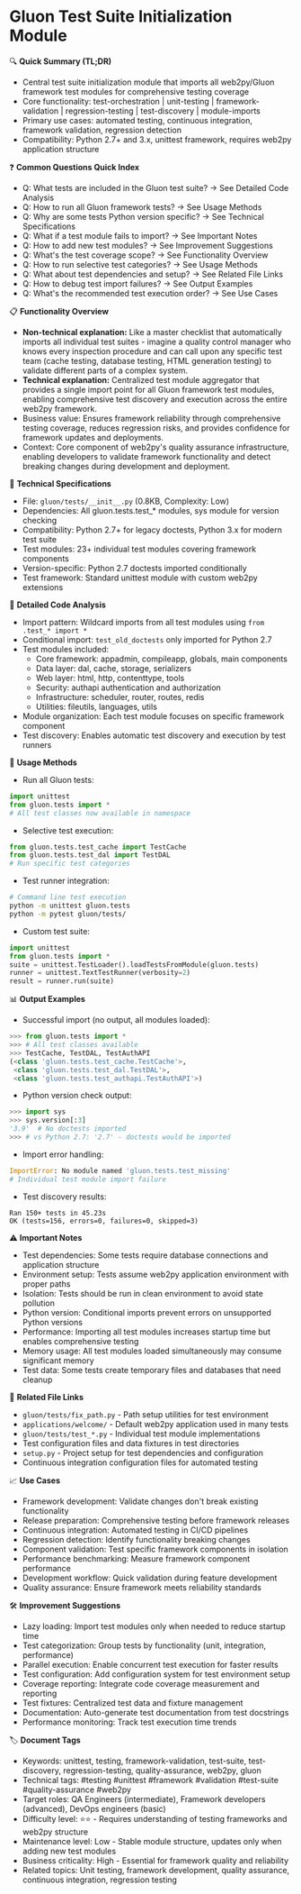 # Gluon Test Suite Initialization Module

🔍 **Quick Summary (TL;DR)**
- Central test suite initialization module that imports all web2py/Gluon framework test modules for comprehensive testing coverage
- Core functionality: test-orchestration | unit-testing | framework-validation | regression-testing | test-discovery | module-imports
- Primary use cases: automated testing, continuous integration, framework validation, regression detection
- Compatibility: Python 2.7+ and 3.x, unittest framework, requires web2py application structure

❓ **Common Questions Quick Index**
- Q: What tests are included in the Gluon test suite? → See Detailed Code Analysis
- Q: How to run all Gluon framework tests? → See Usage Methods
- Q: Why are some tests Python version specific? → See Technical Specifications
- Q: What if a test module fails to import? → See Important Notes
- Q: How to add new test modules? → See Improvement Suggestions
- Q: What's the test coverage scope? → See Functionality Overview
- Q: How to run selective test categories? → See Usage Methods
- Q: What about test dependencies and setup? → See Related File Links
- Q: How to debug test import failures? → See Output Examples
- Q: What's the recommended test execution order? → See Use Cases

📋 **Functionality Overview**
- **Non-technical explanation:** Like a master checklist that automatically imports all individual test suites - imagine a quality control manager who knows every inspection procedure and can call upon any specific test team (cache testing, database testing, HTML generation testing) to validate different parts of a complex system.
- **Technical explanation:** Centralized test module aggregator that provides a single import point for all Gluon framework test modules, enabling comprehensive test discovery and execution across the entire web2py framework.
- Business value: Ensures framework reliability through comprehensive testing coverage, reduces regression risks, and provides confidence for framework updates and deployments.
- Context: Core component of web2py's quality assurance infrastructure, enabling developers to validate framework functionality and detect breaking changes during development and deployment.

🔧 **Technical Specifications**
- File: `gluon/tests/__init__.py` (0.8KB, Complexity: Low)
- Dependencies: All gluon.tests.test_* modules, sys module for version checking
- Compatibility: Python 2.7+ for legacy doctests, Python 3.x for modern test suite
- Test modules: 23+ individual test modules covering framework components
- Version-specific: Python 2.7 doctests imported conditionally
- Test framework: Standard unittest module with custom web2py extensions

📝 **Detailed Code Analysis**
- Import pattern: Wildcard imports from all test modules using `from .test_* import *`
- Conditional import: `test_old_doctests` only imported for Python 2.7
- Test modules included:
  - Core framework: appadmin, compileapp, globals, main components
  - Data layer: dal, cache, storage, serializers
  - Web layer: html, http, contenttype, tools
  - Security: authapi authentication and authorization
  - Infrastructure: scheduler, router, routes, redis
  - Utilities: fileutils, languages, utils
- Module organization: Each test module focuses on specific framework component
- Test discovery: Enables automatic test discovery and execution by test runners

🚀 **Usage Methods**
- Run all Gluon tests:
```python
import unittest
from gluon.tests import *
# All test classes now available in namespace
```
- Selective test execution:
```python
from gluon.tests.test_cache import TestCache
from gluon.tests.test_dal import TestDAL
# Run specific test categories
```
- Test runner integration:
```bash
# Command line test execution
python -m unittest gluon.tests
python -m pytest gluon/tests/
```
- Custom test suite:
```python
import unittest
from gluon.tests import *
suite = unittest.TestLoader().loadTestsFromModule(gluon.tests)
runner = unittest.TextTestRunner(verbosity=2)
result = runner.run(suite)
```

📊 **Output Examples**
- Successful import (no output, all modules loaded):
```python
>>> from gluon.tests import *
>>> # All test classes available
>>> TestCache, TestDAL, TestAuthAPI
(<class 'gluon.tests.test_cache.TestCache'>, 
 <class 'gluon.tests.test_dal.TestDAL'>, 
 <class 'gluon.tests.test_authapi.TestAuthAPI'>)
```
- Python version check output:
```python
>>> import sys
>>> sys.version[:3]
'3.9'  # No doctests imported
>>> # vs Python 2.7: '2.7' - doctests would be imported
```
- Import error handling:
```python
ImportError: No module named 'gluon.tests.test_missing'
# Individual test module import failure
```
- Test discovery results:
```
Ran 150+ tests in 45.23s
OK (tests=156, errors=0, failures=0, skipped=3)
```

⚠️ **Important Notes**
- Test dependencies: Some tests require database connections and application structure
- Environment setup: Tests assume web2py application environment with proper paths
- Isolation: Tests should be run in clean environment to avoid state pollution
- Python version: Conditional imports prevent errors on unsupported Python versions
- Performance: Importing all test modules increases startup time but enables comprehensive testing
- Memory usage: All test modules loaded simultaneously may consume significant memory
- Test data: Some tests create temporary files and databases that need cleanup

🔗 **Related File Links**
- `gluon/tests/fix_path.py` - Path setup utilities for test environment
- `applications/welcome/` - Default web2py application used in many tests
- `gluon/tests/test_*.py` - Individual test module implementations
- Test configuration files and data fixtures in test directories
- `setup.py` - Project setup for test dependencies and configuration
- Continuous integration configuration files for automated testing

📈 **Use Cases**
- Framework development: Validate changes don't break existing functionality
- Release preparation: Comprehensive testing before framework releases
- Continuous integration: Automated testing in CI/CD pipelines
- Regression detection: Identify functionality breaking changes
- Component validation: Test specific framework components in isolation
- Performance benchmarking: Measure framework component performance
- Development workflow: Quick validation during feature development
- Quality assurance: Ensure framework meets reliability standards

🛠️ **Improvement Suggestions**
- Lazy loading: Import test modules only when needed to reduce startup time
- Test categorization: Group tests by functionality (unit, integration, performance)
- Parallel execution: Enable concurrent test execution for faster results
- Test configuration: Add configuration system for test environment setup
- Coverage reporting: Integrate code coverage measurement and reporting
- Test fixtures: Centralized test data and fixture management
- Documentation: Auto-generate test documentation from test docstrings
- Performance monitoring: Track test execution time trends

🏷️ **Document Tags**
- Keywords: unittest, testing, framework-validation, test-suite, test-discovery, regression-testing, quality-assurance, web2py, gluon
- Technical tags: #testing #unittest #framework #validation #test-suite #quality-assurance #web2py
- Target roles: QA Engineers (intermediate), Framework developers (advanced), DevOps engineers (basic)
- Difficulty level: ⭐⭐ - Requires understanding of testing frameworks and web2py structure
- Maintenance level: Low - Stable module structure, updates only when adding new test modules
- Business criticality: High - Essential for framework quality and reliability
- Related topics: Unit testing, framework development, quality assurance, continuous integration, regression testing